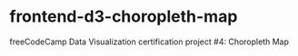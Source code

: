 # frontend-d3-choropleth-map
freeCodeCamp Data Visualization certification project #4: Choropleth Map

